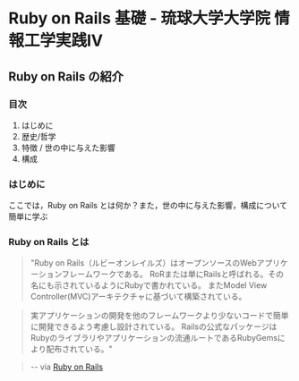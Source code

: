 Ruby on Rails 基礎 - 琉球大学大学院 情報工学実践IV
================================================================================

Ruby on Rails の紹介
--------------------------------------------------------------------------------


### 目次
1. はじめに
2. 歴史/哲学
3. 特徴 / 世の中に与えた影響
4. 構成


### はじめに

ここでは，Ruby on Rails とは何か？また，世の中に与えた影響，構成について簡単に学ぶ


### Ruby on Rails とは

>"Ruby on Rails（ルビーオンレイルズ）はオープンソースのWebアプリケーションフレームワークである。
>RoRまたは単にRailsと呼ばれる。その名にも示されているようにRubyで書かれている。
>またModel View Controller(MVC)アーキテクチャに基づいて構築されている。

>実アプリケーションの開発を他のフレームワークより少ないコードで簡単に開発できるよう考慮し設計されている。 
>Railsの公式なパッケージはRubyのライブラリやアプリケーションの流通ルートであるRubyGemsにより配布されている。"

> -- via [Ruby on Rails](http://ja.wikipedia.org/wiki/Ruby_on_Rails)
